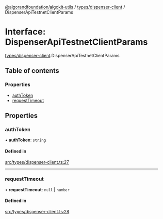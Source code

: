 [@algorandfoundation/algokit-utils](../README.md) / [types/dispenser-client](../modules/types_dispenser_client.md) / DispenserApiTestnetClientParams

# Interface: DispenserApiTestnetClientParams

[types/dispenser-client](../modules/types_dispenser_client.md).DispenserApiTestnetClientParams

## Table of contents

### Properties

- [authToken](types_dispenser_client.DispenserApiTestnetClientParams.md#authtoken)
- [requestTimeout](types_dispenser_client.DispenserApiTestnetClientParams.md#requesttimeout)

## Properties

### authToken

• **authToken**: `string`

#### Defined in

[src/types/dispenser-client.ts:27](https://github.com/algorandfoundation/algokit-utils-ts/blob/main/src/types/dispenser-client.ts#L27)

___

### requestTimeout

• **requestTimeout**: ``null`` \| `number`

#### Defined in

[src/types/dispenser-client.ts:28](https://github.com/algorandfoundation/algokit-utils-ts/blob/main/src/types/dispenser-client.ts#L28)
